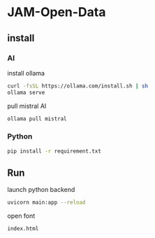 # JAM-Open-Data

## install

### AI

install ollama

```bash
curl -fsSL https://ollama.com/install.sh | sh
ollama serve
```

pull mistral AI

```bash
ollama pull mistral
```

### Python

```bash
pip install -r requirement.txt
```

## Run

launch python backend

```bash
uvicorn main:app --reload
```

open font

```bash
index.html
```
